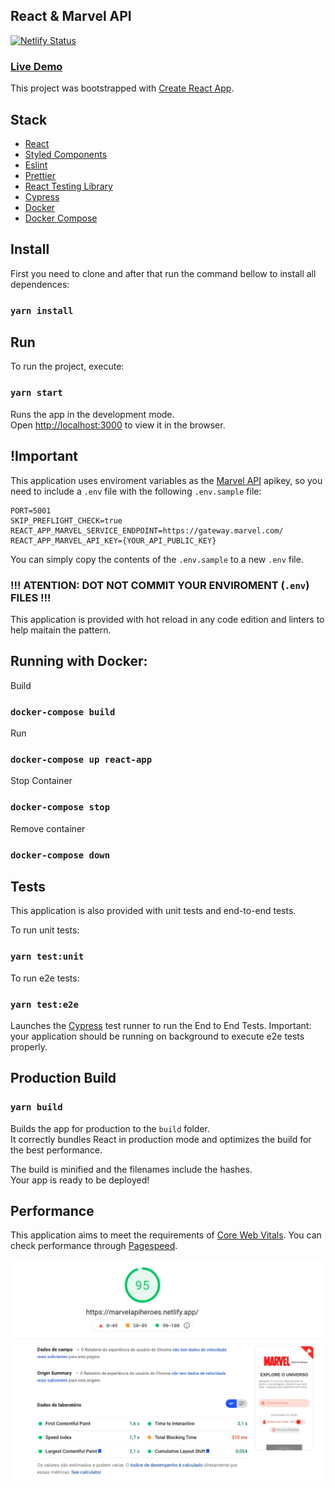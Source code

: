 ## React & Marvel API

[![Netlify Status](https://api.netlify.com/api/v1/badges/e826d503-fdb4-4907-a119-e163b94bc748/deploy-status)](https://app.netlify.com/sites/marvelapiheroes/deploys)

### [Live Demo](https://marvelapiheroes.netlify.app/)

This project was bootstrapped with [Create React App](https://github.com/facebook/create-react-app).

## Stack

* [React](https://reactjs.org/)
* [Styled Components](https://www.styled-components.com/)
* [Eslint](https://eslint.org/)
* [Prettier](https://prettier.io/)
* [React Testing Library](https://testing-library.com/docs/react-testing-library/intro/)
* [Cypress](https://www.cypress.io/)
* [Docker](https://www.docker.com/)
* [Docker Compose](https://docs.docker.com/compose/)

## Install

First you need to clone and after that run the command bellow to install all dependences:

### `yarn install`

## Run

To run the project, execute:

### `yarn start`

Runs the app in the development mode.<br />
Open [http://localhost:3000](http://localhost:3000) to view it in the browser.

## !Important

This application uses enviroment variables as the [Marvel API](https://developer.marvel.com/) apikey, so you need to include a `.env` file with the following `.env.sample` file:
```
PORT=5001
SKIP_PREFLIGHT_CHECK=true
REACT_APP_MARVEL_SERVICE_ENDPOINT=https://gateway.marvel.com/
REACT_APP_MARVEL_API_KEY={YOUR_API_PUBLIC_KEY}
```

You can simply copy the contents of the `.env.sample` to a new `.env` file.

### !!! ATENTION: DOT NOT COMMIT YOUR ENVIROMENT (`.env`) FILES !!!


This application is provided with hot reload in any code edition and linters to help maitain the pattern.

## Running with Docker:

Build

### `docker-compose build`

Run 

### `docker-compose up react-app`

Stop Container

### `docker-compose stop`

Remove container

### `docker-compose down`

## Tests

This application is also provided with unit tests and end-to-end tests.

To run unit tests:

### `yarn test:unit`


 To run e2e tests:
### `yarn test:e2e`

Launches the [Cypress](https://docs.cypress.io/) test runner to run the End to End Tests. Important: your application should be running on background to execute e2e tests properly.

## Production Build

### `yarn build`

Builds the app for production to the `build` folder.<br />
It correctly bundles React in production mode and optimizes the build for the best performance.

The build is minified and the filenames include the hashes.<br />
Your app is ready to be deployed!

## Performance

This application aims to meet the requirements of [Core Web Vitals](https://web.dev/vitals/?gclid=EAIaIQobChMIzcPQr9SG8AIVjIiRCh1GVgY-EAAYASAAEgL4IfD_BwE).
You can check performance through [Pagespeed](https://developers.google.com/speed/pagespeed/insights/?hl=pt-br&url=https%3A%2F%2Fmarvelapiheroes.netlify.app%2F).

![Pagespeed](public/performance-pagespeed.png?v=4&s=250)

